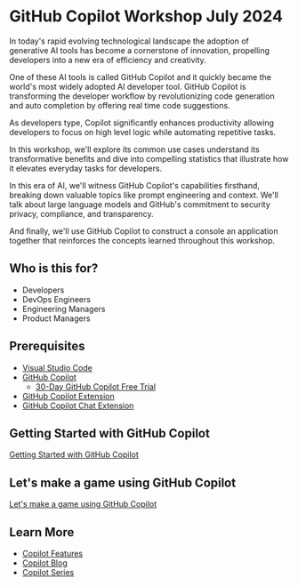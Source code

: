 # GitHub Copilot Workshop July 2024

In today's rapid evolving technological landscape the adoption of generative AI tools has become a cornerstone of innovation, propelling developers into a new era of efficiency and creativity.

One of these AI tools is called GitHub Copilot and it quickly became the world's most widely adopted AI developer tool. GitHub Copilot is transforming the developer workflow by revolutionizing code generation and auto completion by offering real time code suggestions.

As developers type, Copilot significantly enhances productivity allowing developers to focus on high level logic while automating repetitive tasks.

In this workshop, we'll explore its common use cases understand its transformative benefits and dive into compelling statistics that illustrate how it elevates everyday tasks for developers.

In this era of AI, we'll witness GitHub Copilot's capabilities firsthand, breaking down valuable topics like prompt engineering and context. We'll talk about large language models and GitHub's commitment to security privacy, compliance, and transparency.

And finally, we'll use GitHub Copilot to construct a console an application together that reinforces the concepts learned throughout this workshop.

## Who is this for?

* Developers
* DevOps Engineers
* Engineering Managers
* Product Managers

## Prerequisites

* [Visual Studio Code](https://code.visualstudio.com)
* [GitHub Copilot](https://copilot.github.com)
  * [30-Day GitHub Copilot Free Trial](https://github.com/github-copilot/signup)
* [GitHub Copilot Extension](https://marketplace.visualstudio.com/items?itemName=GitHub.copilot)
* [GitHub Copilot Chat Extension](https://marketplace.visualstudio.com/items?itemName=GitHub.copilot-chat)

## Getting Started with GitHub Copilot

[Getting Started with GitHub Copilot](./GettingStarted.md)

## Let's make a game using GitHub Copilot

[Let's make a game using GitHub Copilot](./SnakeGame.md)

<!-- ## GitHub Copilot Top Features -->

<!-- [GitHub Copilot Top Features](./TopFeatures.md) -->

<!-- ## Copilot Best Practices (What Not To Do) -->

<!-- [Copilot Best Practices (What Not To Do)](./WhatNotToDo.md) -->

<!-- ## Prompt Engineering -->

<!-- [Prompt Engineering](./PromptEngineering.md) -->

## Learn More

* [Copilot Features](https://github.com/features/copilot)
* [Copilot Blog](https://github.blog)
* [Copilot Series](https://gh.io/copilot-series)

<!-- * [Introduction to prompt engineering with GitHub Copilot](https://learn.microsoft.com/en-us/training/modules/introduction-prompt-engineering-with-github-copilot/?WT.mc_id=academic-113596-abartolo) -->
<!-- * [GitHub Copilot Fundamentals: AI Paired Programming - Pluralsight](https://app.pluralsight.com/library/courses/github-copilot-fundamentals-ai-paired-programming/transcript) -->
